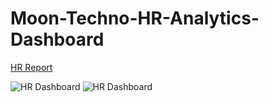 # Moon-Techno-HR-Analytics-Dashboard


[HR Report](https://app.powerbi.com/view?r=eyJrIjoiNWI5Y2JmZDgtNGJkYS00YjFiLWJmNDYtM2FkYzAxNzRlODM4IiwidCI6IjU4OTcxMDI0LTdhMzctNDI3Ni1hOWFjLTI1MzFhMWRlY2RjNyJ9)

![HR Dashboard](https://github.com/user-attachments/assets/ab912a10-83dd-4c4b-941f-cd8e0fcabd02)
![HR  Dashboard](https://github.com/user-attachments/assets/28503e97-02e3-4174-988c-0239426349a2)

